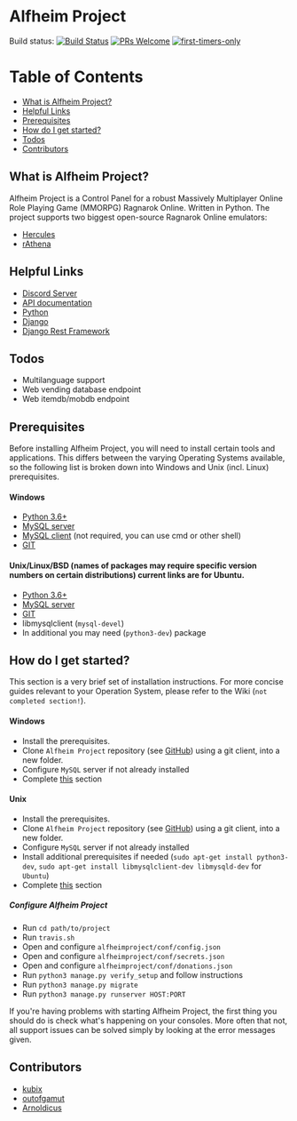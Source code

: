 # Alfheim Project

Build status: 
[![Build Status](https://travis-ci.org/kubixservice/ragnarok.svg?branch=master)](https://travis-ci.org/kubixservice/ragnarok)
[![PRs Welcome](https://img.shields.io/badge/PRs-welcome-brightgreen.svg?style=flat-square)](http://makeapullrequest.com)
[![first-timers-only](https://img.shields.io/badge/first--timers--only-friendly-blue.svg?style=flat-square)](https://www.firsttimersonly.com/)

# Table of Contents
* [What is Alfheim Project?](#what-is-alfheim-project)
* [Helpful Links](#helpful-links)
* [Prerequisites](#prerequisites)
* [How do I get started?](#how-do-i-get-started)
* [Todos](#todos)
* [Contributors](#contributors)


## What is Alfheim Project?
Alfheim Project is a Control Panel for a robust Massively Multiplayer Online Role Playing Game (MMORPG) Ragnarok Online. Written in Python. The project supports two biggest open-source Ragnarok Online emulators:
* [Hercules](https://github.com/HerculesWS/Hercules)
* [rAthena](https://github.com/rathena/rathena)

## Helpful Links
* [Discord Server](https://discord.gg/hbXgkxV)
* [API documentation](https://app.swaggerhub.com/apis-docs/alfheimproject/alfheimprojectAPI/1.0.0)
* [Python](https://www.python.org/)
* [Django](https://www.djangoproject.com/)
* [Django Rest Framework](https://www.django-rest-framework.org/)

## Todos
* Multilanguage support
* Web vending database endpoint
* Web itemdb/mobdb endpoint


## Prerequisites
Before installing Alfheim Project, you will need to install certain tools and applications. This differs between the varying Operating Systems available, so the following list is broken down into Windows and Unix (incl. Linux) prerequisites.

#### Windows
* [Python 3.6+](https://www.python.org/downloads/)
* [MySQL server](https://dev.mysql.com/downloads/windows/)
* [MySQL client](https://dev.mysql.com/downloads/workbench/) (not required, you can use cmd or other shell)
* [GIT](https://git-scm.com/download/win)

#### Unix/Linux/BSD (names of packages may require specific version numbers on certain distributions) current links are for Ubuntu.
* [Python 3.6+](https://www.digitalocean.com/community/tutorials/how-to-install-python-3-and-set-up-a-local-programming-environment-on-ubuntu-16-04)
* [MySQL server](https://www.digitalocean.com/community/tutorials/how-to-install-mysql-on-ubuntu-16-04)
* [GIT](https://www.digitalocean.com/community/tutorials/how-to-install-git-on-ubuntu-16-04)
* libmysqlclient (``mysql-devel``)
* In additional you may need (``python3-dev``) package

## How do I get started?
This section is a very brief set of installation instructions. For more concise guides relevant to your Operation System, please refer to the Wiki (``not completed section!``).
#### Windows
* Install the prerequisites.
* Clone `Alfheim Project` repository (see [GitHub](https://github.com/kubixservice/ragnarok)) using a git client, into a new folder.
* Configure `MySQL` server if not already installed
* Complete [this](#configure-alfheim-project) section

#### Unix
* Install the prerequisites.
* Clone `Alfheim Project` repository (see [GitHub](https://github.com/kubixservice/ragnarok)) using a git client, into a new folder.
* Configure `MySQL` server if not already installed
* Install additional prerequisites if needed (``sudo apt-get install python3-dev``, ``sudo apt-get install libmysqlclient-dev libmysqld-dev`` for ``Ubuntu``)
* Complete [this](#configure-alfheim-project) section

##### Configure Alfheim Project
* Run ``cd path/to/project``
* Run ``travis.sh``
* Open and configure ``alfheimproject/conf/config.json``
* Open and configure ``alfheimproject/conf/secrets.json``
* Open and configure ``alfheimproject/conf/donations.json``
* Run ``python3 manage.py verify_setup`` and follow instructions
* Run ``python3 manage.py migrate``
* Run ``python3 manage.py runserver HOST:PORT``

If you're having problems with starting Alfheim Project, the first thing you should do is check what's happening on your consoles. More often that not, all support issues can be solved simply by looking at the error messages given.
## Contributors
* [kubix](https://github.com/kubixservice)
* [outofgamut](https://github.com/outofgamut)
* [Arnoldicus](https://github.com/Arnoldicus)
